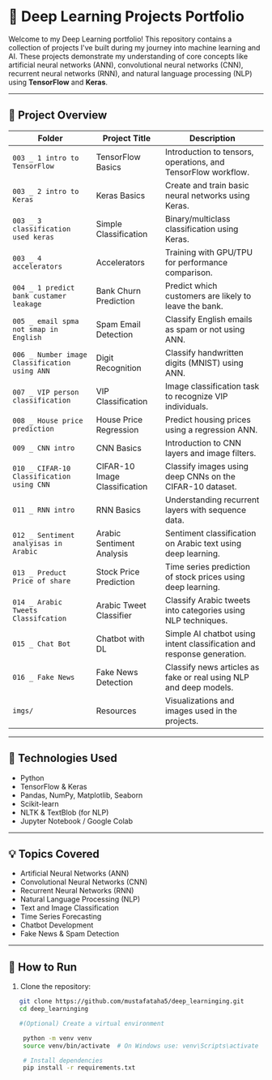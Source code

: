 # 🧠 Deep Learning Projects Portfolio

Welcome to my Deep Learning portfolio! This repository contains a collection of projects I've built during my journey into machine learning and AI. These projects demonstrate my understanding of core concepts like artificial neural networks (ANN), convolutional neural networks (CNN), recurrent neural networks (RNN), and natural language processing (NLP) using **TensorFlow** and **Keras**.

---

## 📁 Project Overview

| Folder | Project Title | Description |
|--------|----------------|-------------|
| `003 _ 1 intro to TensorFlow` | TensorFlow Basics | Introduction to tensors, operations, and TensorFlow workflow. |
| `003 _ 2 intro to Keras` | Keras Basics | Create and train basic neural networks using Keras. |
| `003 _ 3 classification used keras` | Simple Classification | Binary/multiclass classification using Keras. |
| `003 _ 4 accelerators` | Accelerators | Training with GPU/TPU for performance comparison. |
| `004 _ 1 predict bank custamer  leakage` | Bank Churn Prediction | Predict which customers are likely to leave the bank. |
| `005 _ email spma not smap in English` | Spam Email Detection | Classify English emails as spam or not using ANN. |
| `006 _ Number image Classification using ANN` | Digit Recognition | Classify handwritten digits (MNIST) using ANN. |
| `007 _ VIP person classification` | VIP Classification | Image classification task to recognize VIP individuals. |
| `008 _ House price prediction` | House Price Regression | Predict housing prices using a regression ANN. |
| `009 _ CNN intro` | CNN Basics | Introduction to CNN layers and image filters. |
| `010 _ CIFAR-10 Classification using CNN` | CIFAR-10 Image Classification | Classify images using deep CNNs on the CIFAR-10 dataset. |
| `011 _ RNN intro` | RNN Basics | Understanding recurrent layers with sequence data. |
| `012 _ Sentiment analyisas in Arabic` | Arabic Sentiment Analysis | Sentiment classification on Arabic text using deep learning. |
| `013 _ Preduct Price of share` | Stock Price Prediction | Time series prediction of stock prices using deep learning. |
| `014 _ Arabic Tweets Classifcation` | Arabic Tweet Classifier | Classify Arabic tweets into categories using NLP techniques. |
| `015 _ Chat Bot` | Chatbot with DL | Simple AI chatbot using intent classification and response generation. |
| `016 _ Fake News` | Fake News Detection | Classify news articles as fake or real using NLP and deep models. |
| `imgs/` | Resources | Visualizations and images used in the projects. |

---

## 🔧 Technologies Used

- Python
- TensorFlow & Keras
- Pandas, NumPy, Matplotlib, Seaborn
- Scikit-learn
- NLTK & TextBlob (for NLP)
- Jupyter Notebook / Google Colab

---

## 💡 Topics Covered

- Artificial Neural Networks (ANN)
- Convolutional Neural Networks (CNN)
- Recurrent Neural Networks (RNN)
- Natural Language Processing (NLP)
- Text and Image Classification
- Time Series Forecasting
- Chatbot Development
- Fake News & Spam Detection

---

## 🚀 How to Run

1. Clone the repository:
```bash
   git clone https://github.com/mustafataha5/deep_learninging.git
   cd deep_learninging

   #(Optional) Create a virtual environment

    python -m venv venv
    source venv/bin/activate  # On Windows use: venv\Scripts\activate

    # Install dependencies
    pip install -r requirements.txt
```
